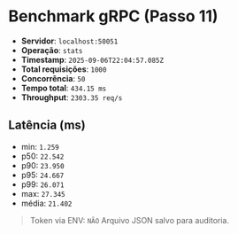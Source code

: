 # Benchmark gRPC (Passo 11)
- **Servidor**: `localhost:50051`
- **Operação**: `stats`
- **Timestamp**: `2025-09-06T22:04:57.085Z`
- **Total requisições**: `1000`
- **Concorrência**: `50`
- **Tempo total**: `434.15 ms`
- **Throughput**: `2303.35 req/s`
## Latência (ms)
- min: `1.259`
- p50: `22.542`
- p90: `23.950`
- p95: `24.667`
- p99: `26.071`
- max: `27.345`
- média: `21.402`

> Token via ENV: `NÃO`
> Arquivo JSON salvo para auditoria.